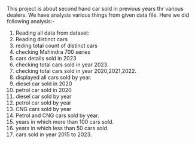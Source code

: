 This project is about second hand car sold in previous years thr various dealers.
We have analysis various things from given data file.
Here we did following analysis:- 

1. Reading all data from dataset: 
2. Reading distinct cars
3. reding total count of distinct cars
4. checking Mahindra 700 series
5. cars details sold in 2023
6. checking total cars sold in year 2023.
7. checking total cars sold in year 2020,2021,2022.
8. displayed all cars sold by year.
9. diesel car sold in 2020
10. petrol car sold in 2020
11. diesel car sold by year
12. petrol car sold by year
13. CNG cars sold by year
14. Petrol and CNG cars sold by year. 
15. years in which more than 100 cars sold. 
16. years in which less than 50 cars sold.
17. cars sold in year 2015 to 2023.